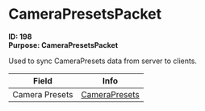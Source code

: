 # CameraPresetsPacket

**ID: 198**  
**Purpose: CameraPresetsPacket**  

Used to sync CameraPresets data from server to clients.

<table><thead><tr><th>Field</th><th>Info</th></tr></thead><tbody>
<tr><td>Camera Presets</td><td><a href="../types/CameraPresets.md">CameraPresets</a></td></tr>
</tbody></table>